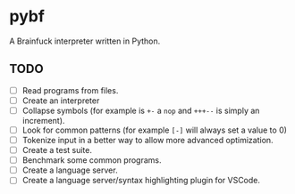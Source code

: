 # pybf

A Brainfuck interpreter written in Python.

## TODO

- [ ] Read programs from files.
- [ ] Create an interpreter
- [ ] Collapse symbols (for example is `+-` a `nop` and `+++--` is simply an increment).
- [ ] Look for common patterns (for example `[-]` will always set a value to 0)
- [ ] Tokenize input in a better way to allow more advanced optimization.
- [ ] Create a test suite.
- [ ] Benchmark some common programs.
- [ ] Create a language server. 
- [ ] Create a language server/syntax highlighting plugin for VSCode.
